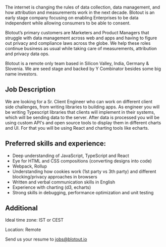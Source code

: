 The internet is changing the rules of data collection, data management, and how attribution and measurements work in the next decade. Blotout is an early stage company focusing on enabling Enterprises to be data independent while allowing consumers to be able to consent.

Blotout’s primary customers are Marketers and Product Managers that struggle with data management across web and apps and having to figure out privacy and compliance laws across the globe. We help these roles continue business as usual while taking care of measurements, attribution and privacy data ops.

Blotout is a remote only team based in Silicon Valley, India, Germany & Slovenia. We are seed stage and backed by Y Combinator besides some big name investors.

## Job Description

We are looking for a Sr. Client Engineer who can work on different client side challenges, from writing libraries to building apps.
As engineer you will be writing Typescript libraries that clients will implement in their systems, which will be sending data to the server. After data is processed you will be using custom API's and open source tools to display them in different charts and UI. For that you will be using React and charting tools like echarts.

## Preferred skills and experience:

-   Deep understanding of JavaScript, TypeScript and React
-   Eye for HTML and CSS compositions (converting designs into code)
-   Webpack, Rollup
-   Understanding how cookies work (1st party vs 3th party) and different blocking/privacy approaches in browsers
-   Written and verbal communication skills in English
-   Experience with charting (d3, echarts)
-   Strong skills in debugging, performance optimization and unit testing

## Additional

Ideal time zone: IST or CEST

Location: Remote

Send us your resume to jobs@blotout.io
